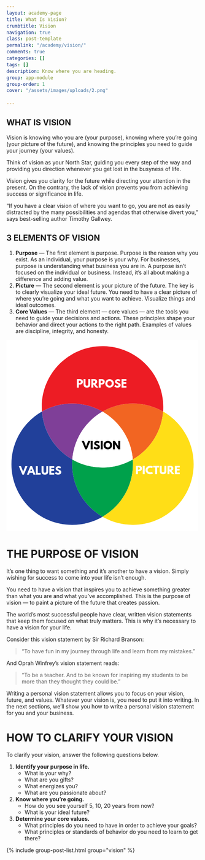 ```yaml
---
layout: academy-page
title: What Is Vision?
crumbtitle: Vision
navigation: true
class: post-template
permalink: "/academy/vision/"
comments: true
categories: []
tags: []
description: Know where you are heading.
group: app-module
group-order: 1
cover: "/assets/images/uploads/2.png"

---
```

## WHAT IS VISION

Vision is knowing who you are (your purpose), knowing where you’re going (your picture of the future), and knowing the principles you need to guide your journey (your values).

Think of vision as your North Star, guiding you every step of the way and providing you direction whenever you get lost in the busyness of life.

Vision gives you clarity for the future while directing your attention in the present. On the contrary, the lack of vision prevents you from achieving success or significance in life.

“If you have a clear vision of where you want to go, you are not as easily distracted by the many possibilities and agendas that otherwise divert you,” says best-selling author Timothy Gallwey.

## 3 ELEMENTS OF VISION

1. **Purpose** — The first element is purpose. Purpose is the reason why you exist. As an individual, your purpose is your why. For businesses, purpose is understanding what business you are in. A purpose isn’t focused on the individual or business. Instead, it’s all about making a difference and adding value.
2. **Picture** — The second element is your picture of the future. The key is to clearly visualize your ideal future. You need to have a clear picture of where you’re going and what you want to achieve. Visualize things and ideal outcomes.
3. **Core Values** — The third element — core values — are the tools you need to guide your decisions and actions. These principles shape your behavior and direct your actions to the right path. Examples of values are discipline, integrity, and honesty.

![](/assets/images/uploads/3-elements-vision.png)

# THE PURPOSE OF VISION

It’s one thing to want something and it’s another to have a vision. Simply wishing for success to come into your life isn’t enough.

You need to have a vision that inspires you to achieve something greater than what you are and what you’ve accomplished. This is the purpose of vision — to paint a picture of the future that creates passion.

The world’s most successful people have clear, written vision statements that keep them focused on what truly matters. This is why it’s necessary to have a vision for your life.

Consider this vision statement by Sir Richard Branson:

> “To have fun in my journey through life and learn from my mistakes.”

And Oprah Winfrey’s vision statement reads:

> “To be a teacher. And to be known for inspiring my students to be more than they thought they could be.”

Writing a personal vision statement allows you to focus on your vision, future, and values. Whatever your vision is, you need to put it into writing. In the next sections, we’ll show you how to write a personal vision statement for you and your business.

# HOW TO CLARIFY YOUR VISION

To clarify your vision, answer the following questions below.

1. **Identify your purpose in life.**
   * What is your why?
   * What are you gifts?
   * What energizes you?
   * What are you passionate about?
2. **Know where you’re going.**
   * How do you see yourself 5, 10, 20 years from now?
   * What is your ideal future?
3. **Determine your core values.**
   * What principles do you need to have in order to achieve your goals?
   * What principles or standards of behavior do you need to learn to get there?

<div class='post-feed'>
{% include group-post-list.html group="vision" %}
</div>